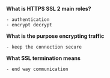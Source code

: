 <b>What is HTTPS SSL 2 main roles? </b>

	- authentication
	- encrypt decrypt
<b>What is the purpose encrypting traffic</b>

	- keep the connection secure

<b>What SSL termination means</b>

	- end way communication
